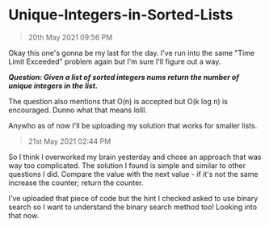 # Unique-Integers-in-Sorted-Lists
>20th May 2021 09:56 PM

Okay this one's gonna be my last for the day. I've run into the same "Time Limit Exceeded" problem again but I'm sure I'll figure out a way.

***Question: Given a list of sorted integers nums return the number of unique integers in the list.***


The question also mentions that O(n) is accepted but O(k log n) is encouraged. Dunno what that means lolll.

Anywho as of now I'll be uploading my solution that works for smaller lists.

>21st May 2021 02:44 PM

So I think I overworked my brain yesterday and chose an approach that was way too complicated. The solution I found is simple and similar to other questions I did. Compare the value with the next value - if it's not the same increase the counter; return the counter. 

I've uploaded that piece of code but the hint I checked asked to use binary search so I want to understand the binary search method too! Looking into that now.
